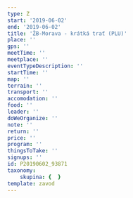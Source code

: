 ```yaml
---
type: Z
start: '2019-06-02'
end: '2019-06-02'
title: 'ŽB-Morava - krátká trať (PLU)'
place: ''
gps: ''
meetTime: ''
meetplace: ''
eventTypeDescription: ''
startTime: ''
map: ''
terrain: ''
transport: ''
accomodation: ''
food: ''
leader: ''
doWeOrganize: ''
note: ''
return: ''
price: ''
program: ''
thingsToTake: ''
signups: ''
id: P20190602_93871
taxonomy:
    skupina: {  }
template: zavod
---
```


